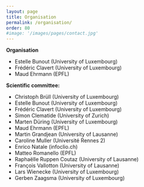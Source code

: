 ```yaml
---
layout: page
title: Organisation
permalink: /organisation/
order: 80
#image: '/images/pages/contact.jpg'
---
```




**Organisation**

- Estelle Bunout (University of Luxembourg)
- Frédéric Clavert (University of Luxembourg)
- Maud Ehrmann (EPFL)



**Scientific committee:**


* Christoph Brüll (University of Luxembourg)
* Estelle Bunout (University of Luxembourg)
* Frédéric Clavert (University of Luxembourg)
* Simon Clematide (University of Zurich)
* Marten Düring (University of Luxembourg)
* Maud Ehrmann (EPFL)
* Martin Grandjean (University of Lausanne)
* Caroline Muller (Université Rennes 2)
* Enrico Natale (infoclio.ch)
* Matteo Romanello (EPFL)
* Raphaëlle Ruppen Coutaz (University of Lausanne)
* François Vallotton (University of Lausanne)
* Lars Wienecke (University of Luxembourg)
* Gerben Zaagsma (University of Luxembourg)





